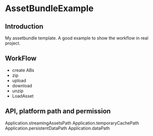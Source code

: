 # AssetBundleExample

## Introduction

My assetbundle template. A good example to show the workflow in real project.

## WorkFlow

- create ABs
- zip
- upload
- download
- unzip
- LoadAsset

## API, platform path and permission

Application.streamingAssetsPath
Application.temporaryCachePath
Application.persistentDataPath
Application.dataPath
